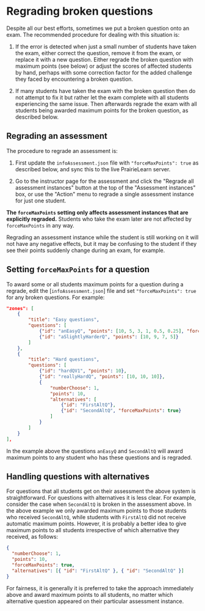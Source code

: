 # Regrading broken questions

Despite all our best efforts, sometimes we put a broken question onto an exam. The recommended procedure for dealing with this situation is:

1. If the error is detected when just a small number of students have taken the exam, either correct the question, remove it from the exam, or replace it with a new question. Either regrade the broken question with maximum points (see below) or adjust the scores of affected students by hand, perhaps with some correction factor for the added challenge they faced by encountering a broken question.

2. If many students have taken the exam with the broken question then do not attempt to fix it but rather let the exam complete with all students experiencing the same issue. Then afterwards regrade the exam with all students being awarded maximum points for the broken question, as described below.

## Regrading an assessment

The procedure to regrade an assessment is:

1. First update the `infoAssessment.json` file with `"forceMaxPoints": true` as described below, and sync this to the live PrairieLearn server.

1. Go to the instructor page for the assessment and click the "Regrade all assessment instances" button at the top of the "Assessment instances" box, or use the "Action" menu to regrade a single assessment instance for just one student.

**The `forceMaxPoints` setting only affects assessment instances that are explicitly regraded.** Students who take the exam later are not affected by `forceMaxPoints` in any way.

Regrading an assessment instance while the student is still working on it will not have any negative effects, but it may be confusing to the student if they see their points suddenly change during an exam, for example.

## Setting `forceMaxPoints` for a question

To award some or all students maximum points for a question during a regrade, edit the [`infoAssessment.json`] file and set `"forceMaxPoints": true` for any broken questions. For example:

```json
"zones": [
    {
        "title": "Easy questions",
        "questions": [
            {"id": "anEasyQ", "points": [10, 5, 3, 1, 0.5, 0.25], "forceMaxPoints": true},
            {"id": "aSlightlyHarderQ", "points": [10, 9, 7, 5]}
        ]
    },
    {
        "title": "Hard questions",
        "questions": [
            {"id": "hardQV1", "points": 10},
            {"id": "reallyHardQ", "points": [10, 10, 10]},
            {
                "numberChoose": 1,
                "points": 10,
                "alternatives": [
                    {"id": "FirstAltQ"},
                    {"id": "SecondAltQ", "forceMaxPoints": true}
                ]
            }
        ]
    }
],
```

In the example above the questions `anEasyQ` and `SecondAltQ` will award maximum points to any student who has these questions and is regraded.

## Handling questions with alternatives

For questions that all students get on their assessment the above system is straightforward. For questions with alternatives it is less clear. For example, consider the case when `SecondAltQ` is broken in the assessment above. In the above example we only awarded maximum points to those students who received `SecondAltQ`, while students with `FirstAltQ` did not receive automatic maximum points. However, it is probably a better idea to give maximum points to all students irrespective of which alternative they received, as follows:

```json
{
  "numberChoose": 1,
  "points": 10,
  "forceMaxPoints": true,
  "alternatives": [{ "id": "FirstAltQ" }, { "id": "SecondAltQ" }]
}
```

For fairness, it is generally it is preferred to take the approach immediately above and award maximum points to all students, no matter which alternative question appeared on their particular assessment instance.
